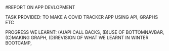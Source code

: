 #REPORT ON APP DEVLOPMENT

TASK PROVIDED:
TO MAKE A COVID TRACKER APP USING API, GRAPHS ETC

PROGRESS WE LEARNT:
(A)API CALL BACKS,
(B)USE OF BOTTOMNAVBAR,
(C)MAKING GRAPH,
(D)REVISION OF WHAT WE LEARNT IN WINTER BOOTCAMP,

